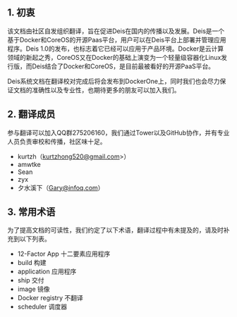 
**1. 初衷**
-----

该文档由社区自发组织翻译，旨在促进Deis在国内的传播以及发展。Deis是一个基于Docker和CoreOS的开源Paas平台，用户可以在Deis平台上部署并管理应用程序。Deis 1.0的发布，也标志着它已经可以应用于产品环境。Docker是云计算领域的新起之秀，CoreOS又在Docker的基础上演变为一个轻量级容器化Linux发行版，而Deis结合了Docker和CoreOS，是目前最被看好的开源PaaS平台。

Deis系统文档在翻译校对完成后将会发布到DockerOne上，同时我们也会尽力保证文档的准确性以及专业性，也期待更多的朋友可以加入我们。

**2. 翻译成员**
-----------
参与翻译可以加入QQ群275206160，我们通过Tower以及GitHub协作，并有专业人员负责审校和传播，社区味十足。
* kurtzh（kurtzhong520@gmail.com>）
* amwtke
* Sean
* zyx
* 夕水溪下（Gary@infoq.com）

**3. 常用术语**
-----------
为了提高文档的可读性，我们约定了以下术语，翻译过程中有未提及的，请及时补充到以下列表。
* 12-Factor App 十二要素应用程序
* build 构建
* application 应用程序
* ship 交付
* image 镜像
* Docker registry 不翻译
* scheduler 调度器



 
